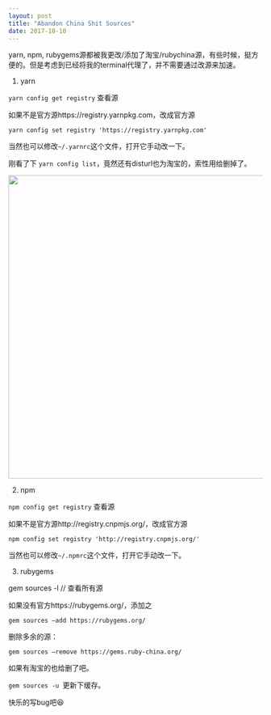 ```yaml
---
layout: post
title: "Abandon China Shit Sources"
date: 2017-10-10
---
```


yarn, npm, rubygems源都被我更改/添加了淘宝/rubychina源，有些时候，挺方便的。但是考虑到已经将我的terminal代理了，并不需要通过改源来加速。



1. yarn

`yarn config get registry`  查看源

如果不是官方源https://registry.yarnpkg.com，改成官方源

`yarn config set registry 'https://registry.yarnpkg.com'`

当然也可以修改`~/.yarnrc`这个文件，打开它手动改一下。



刚看了下 `yarn config list`，竟然还有disturl也为淘宝的，索性用给删掉了。

<img src="http://o7bkcj7d7.bkt.clouddn.com/markdown/1507615208265.png" width="600"/>



2. npm

`npm config get registry`  查看源

如果不是官方源http://registry.cnpmjs.org/，改成官方源

`npm config set registry 'http://registry.cnpmjs.org/'`

当然也可以修改`~/.npmrc`这个文件，打开它手动改一下。



3. rubygems


gem sources -l // 查看所有源

如果没有官方https://rubygems.org/，添加之

`gem sources —add https://rubygems.org/`

删除多余的源：

`gem sources —remove https://gems.ruby-china.org/`

如果有淘宝的也给删了吧。

`gem sources -u `更新下缓存。





快乐的写bug吧😆

